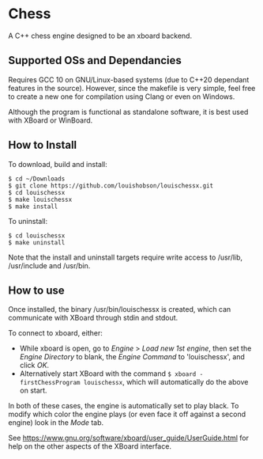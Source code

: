 # Chess

A C++ chess engine designed to be an xboard backend.

## Supported OSs and Dependancies

Requires GCC 10 on GNU/Linux-based systems (due to C++20 dependant features in the source).
However, since the makefile is very simple, feel free to create a new one for compilation using Clang or even on Windows.

Although the program is functional as standalone software, it is best used with XBoard or WinBoard.

## How to Install

To download, build and install:

```
$ cd ~/Downloads
$ git clone https://github.com/louishobson/louischessx.git
$ cd louischessx
$ make louischessx
$ make install
```

To uninstall:

```
$ cd louischessx
$ make uninstall
```

Note that the install and uninstall targets require write access to /usr/lib, /usr/include and /usr/bin.

## How to use

Once installed, the binary /usr/bin/louischessx is created, which can communicate with XBoard through stdin and stdout.

To connect to xboard, either:

- While xboard is open, go to _Engine_ > _Load new 1st engine_, then set the _Engine Directory_ to blank, the _Engine Command_ to 'louischessx', and click _OK_.
- Alternatively start XBoard with the command `$ xboard -firstChessProgram louischessx`, which will automatically do the above on start.

In both of these cases, the engine is automatically set to play black. To modify which color the engine plays (or even face it off against a second engine) look in the _Mode_ tab.

See https://www.gnu.org/software/xboard/user_guide/UserGuide.html for help on the other aspects of the XBoard interface.